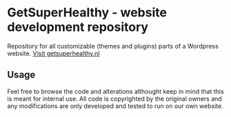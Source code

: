 # GetSuperHealthy - website development repository

Repository for all customizable (themes and plugins) parts of a Wordpress website. [Visit getsuperhealthy.nl](http://getsuperhealthy.nl)

## Usage
Feel free to browse the code and alterations althought keep in mind that this is meant for internal use. All code is copyrighted by the original owners and any modifications are only developed and tested to run on our own website.
